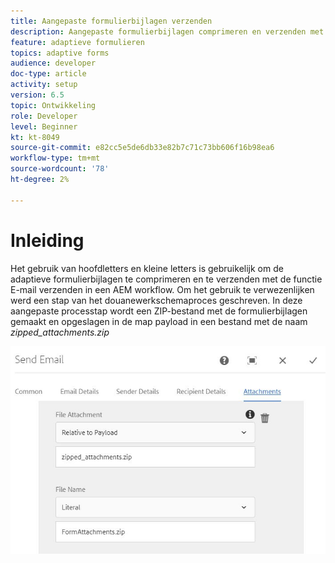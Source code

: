 ```yaml
---
title: Aangepaste formulierbijlagen verzenden
description: Aangepaste formulierbijlagen comprimeren en verzenden met behulp van het onderdeel E-mail verzenden
feature: adaptieve formulieren
topics: adaptive forms
audience: developer
doc-type: article
activity: setup
version: 6.5
topic: Ontwikkeling
role: Developer
level: Beginner
kt: kt-8049
source-git-commit: e82cc5e5de6db33e82b7c71c73bb606f16b98ea6
workflow-type: tm+mt
source-wordcount: '78'
ht-degree: 2%

---
```



# Inleiding



Het gebruik van hoofdletters en kleine letters is gebruikelijk om de adaptieve formulierbijlagen te comprimeren en te verzenden met de functie E-mail verzenden in een AEM workflow. Om het gebruik te verwezenlijken werd een stap van het douanewerkschemaproces geschreven. In deze aangepaste processtap wordt een ZIP-bestand met de formulierbijlagen gemaakt en opgeslagen in de map payload in een bestand met de naam *zipped_attachments.zip*

![send-form-attachments](assets/send-form-attachments.JPG)


